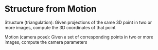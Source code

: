 # Structure from Motion

Structure (triangulation): Given projections of the same 3D
point in two or more images, compute the 3D coordinates of
that point

Motion (camera pose): Given a set of corresponding
points in two or more images, compute the camera
parameters

